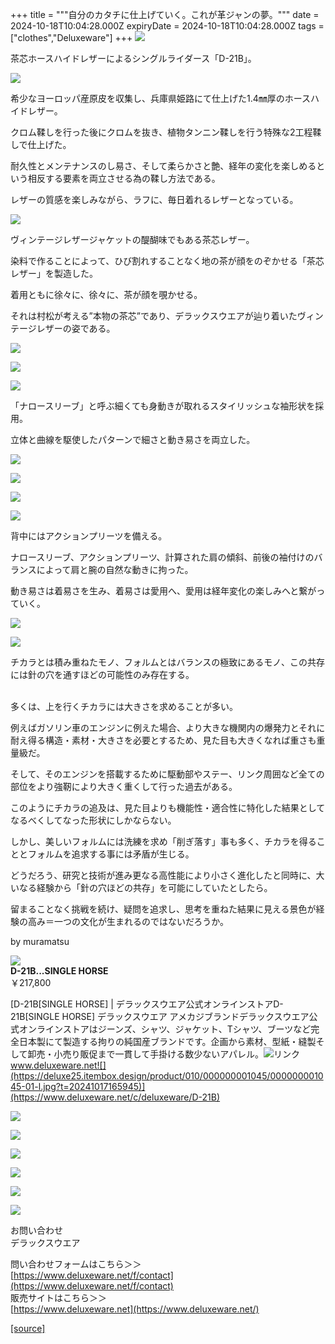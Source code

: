 +++
title = """自分のカタチに仕上げていく。これが革ジャンの夢。"""
date = 2024-10-18T10:04:28.000Z
expiryDate = 2024-10-18T10:04:28.000Z
tags = ["clothes","Deluxeware"]
+++
[![](https://stat.ameba.jp/user_images/20241018/14/deluxeware/85/90/j/o0800120015499353278.jpg)](https://stat.ameba.jp/user_images/20241018/14/deluxeware/85/90/j/o0800120015499353278.jpg)

茶芯ホースハイドレザーによるシングルライダース「D-21B」。

[![](https://stat.ameba.jp/user_images/20241017/15/deluxeware/cf/73/j/o0800120015499004028.jpg)](https://stat.ameba.jp/user_images/20241017/15/deluxeware/cf/73/j/o0800120015499004028.jpg)

希少なヨーロッパ産原皮を収集し、兵庫県姫路にて仕上げた1.4㎜厚のホースハイドレザー。

クロム鞣しを行った後にクロムを抜き、植物タンニン鞣しを行う特殊な2工程鞣しで仕上げた。

耐久性とメンテナンスのし易さ、そして柔らかさと艶、経年の変化を楽しめるという相反する要素を両立させる為の鞣し方法である。

レザーの質感を楽しみながら、ラフに、毎日着れるレザーとなっている。

[![](https://stat.ameba.jp/user_images/20241017/15/deluxeware/ba/48/j/o0800120015499003990.jpg)](https://stat.ameba.jp/user_images/20241017/15/deluxeware/ba/48/j/o0800120015499003990.jpg)

ヴィンテージレザージャケットの醍醐味でもある茶芯レザー。

染料で作ることによって、ひび割れすることなく地の茶が顔をのぞかせる「茶芯レザー」を製造した。

着用ともに徐々に、徐々に、茶が顔を覗かせる。

それは村松が考える”本物の茶芯”であり、デラックスウエアが辿り着いたヴィンテージレザーの姿である。

[![](https://stat.ameba.jp/user_images/20241018/15/deluxeware/ad/3b/j/o0800120015499375546.jpg)](https://stat.ameba.jp/user_images/20241018/15/deluxeware/ad/3b/j/o0800120015499375546.jpg)

[![](https://stat.ameba.jp/user_images/20241017/15/deluxeware/97/18/j/o0800120015499004026.jpg)](https://stat.ameba.jp/user_images/20241017/15/deluxeware/97/18/j/o0800120015499004026.jpg)

[![](https://stat.ameba.jp/user_images/20241017/15/deluxeware/b1/52/j/o0800120015499004015.jpg)](https://stat.ameba.jp/user_images/20241017/15/deluxeware/b1/52/j/o0800120015499004015.jpg)

「ナロースリーブ」と呼ぶ細くても身動きが取れるスタイリッシュな袖形状を採用。

立体と曲線を駆使したパターンで細さと動き易さを両立した。

[![](https://stat.ameba.jp/user_images/20241017/15/deluxeware/d1/31/j/o0800120015499003996.jpg)](https://stat.ameba.jp/user_images/20241017/15/deluxeware/d1/31/j/o0800120015499003996.jpg)

[![](https://stat.ameba.jp/user_images/20241017/15/deluxeware/5d/e3/j/o0800120015499004021.jpg)](https://stat.ameba.jp/user_images/20241017/15/deluxeware/5d/e3/j/o0800120015499004021.jpg)

[![](https://stat.ameba.jp/user_images/20241017/15/deluxeware/1d/1b/j/o0800120015499004025.jpg)](https://stat.ameba.jp/user_images/20241017/15/deluxeware/1d/1b/j/o0800120015499004025.jpg)

[![](https://stat.ameba.jp/user_images/20241017/15/deluxeware/45/d7/j/o0800120015499004001.jpg)](https://stat.ameba.jp/user_images/20241017/15/deluxeware/45/d7/j/o0800120015499004001.jpg)

背中にはアクションプリーツを備える。

ナロースリーブ、アクションプリーツ、計算された肩の傾斜、前後の袖付けのバランスによって肩と腕の自然な動きに拘った。

動き易さは着易さを生み、着易さは愛用へ、愛用は経年変化の楽しみへと繋がっていく。

[![](https://stat.ameba.jp/user_images/20241017/15/deluxeware/5d/ca/j/o0800120015499003986.jpg)](https://stat.ameba.jp/user_images/20241017/15/deluxeware/5d/ca/j/o0800120015499003986.jpg)

[![](https://stat.ameba.jp/user_images/20241017/15/deluxeware/3a/54/j/o0800120015499004010.jpg)](https://stat.ameba.jp/user_images/20241017/15/deluxeware/3a/54/j/o0800120015499004010.jpg)

チカラとは積み重ねたモノ、フォルムとはバランスの極致にあるモノ、この共存には針の穴を通すほどの可能性のみ存在する。  
 

多くは、上を行くチカラには大きさを求めることが多い。

例えばガソリン車のエンジンに例えた場合、より大きな機関内の爆発力とそれに耐え得る構造・素材・大きさを必要とするため、見た目も大きくなれば重さも重量級だ。

そして、そのエンジンを搭載するために駆動部やステー、リンク周囲など全ての部位をより強靭により大きく重くして行った過去がある。

このようにチカラの追及は、見た目よりも機能性・適合性に特化した結果としてなるべくしてなった形状にしかならない。

しかし、美しいフォルムには洗練を求め「削ぎ落す」事も多く、チカラを得ることとフォルムを追求する事には矛盾が生じる。

  
どうだろう、研究と技術が進み更なる高性能により小さく進化したと同時に、大いなる経験から「針の穴ほどの共存」を可能にしていたとしたら。

留まることなく挑戦を続け、疑問を追求し、思考を重ねた結果に見える景色が経験の高み＝一つの文化が生まれるのではないだろうか。

by muramatsu

[![](https://stat.ameba.jp/user_images/20241018/15/deluxeware/8e/7e/j/o0800080015499372187.jpg)](https://stat.ameba.jp/user_images/20241018/15/deluxeware/8e/7e/j/o0800080015499372187.jpg)  
**D-21B...SINGLE HORSE**  
￥217,800

[D-21B\[SINGLE HORSE\] | デラックスウエア公式オンラインストアD-21B\[SINGLE HORSE\] デラックスウエア アメカジブランドデラックスウエア公式オンラインストアはジーンズ、シャツ、ジャケット、Tシャツ、ブーツなど完全日本製にて製造する拘りの純国産ブランドです。企画から素材、型紙・縫製そして卸売・小売り販促まで一貫して手掛ける数少ないアパレル。![リンク](https://c.stat100.ameba.jp/ameblo/symbols/v3.20.0/svg/gray/editor_link.svg)www.deluxeware.net![](https://deluxe25.itembox.design/product/010/000000001045/000000001045-01-l.jpg?t=20241017165945)](https://www.deluxeware.net/c/deluxeware/D-21B)

[![](https://stat.ameba.jp/user_images/20241016/14/deluxeware/bc/37/j/o0930015015498595508.jpg?caw=800)](https://www.deluxeware.net/c/tokusyu)

[![](https://stat.ameba.jp/user_images/20241007/16/deluxeware/df/96/j/o0800026015495163803.jpg?caw=800)](https://www.deluxeware.net/)

[![](https://stat.ameba.jp/user_images/20240614/12/deluxeware/fb/b4/j/o0800026015451324172.jpg?caw=800)](https://www.deluxeware.net/c/2024FWreserveall)

[![](https://stat.ameba.jp/user_images/20240315/15/deluxeware/04/7f/j/o0800026015413271803.jpg?caw=800)](https://www.instagram.com/deluxeware/?hl=ja)

[![](https://stat.ameba.jp/user_images/20220415/12/deluxeware/3b/ce/j/o0800026015103175481.jpg?caw=800)](https://www.deluxeware.net/f/headstore)

[![](https://stat.ameba.jp/user_images/20220415/12/deluxeware/d7/c6/j/o0800026015103175487.jpg?caw=800)](https://www.deluxeware.net/)

お問い合わせ  
デラックスウエア

問い合わせフォームはこちら＞＞  
[https://www.deluxeware.net/f/contact](https://www.deluxeware.net/f/contact)  
販売サイトはこちら＞＞  
[https://www.deluxeware.net](https://www.deluxeware.net/)

[[source]](https://ameblo.jp/deluxeware/entry-12871616452.html)
